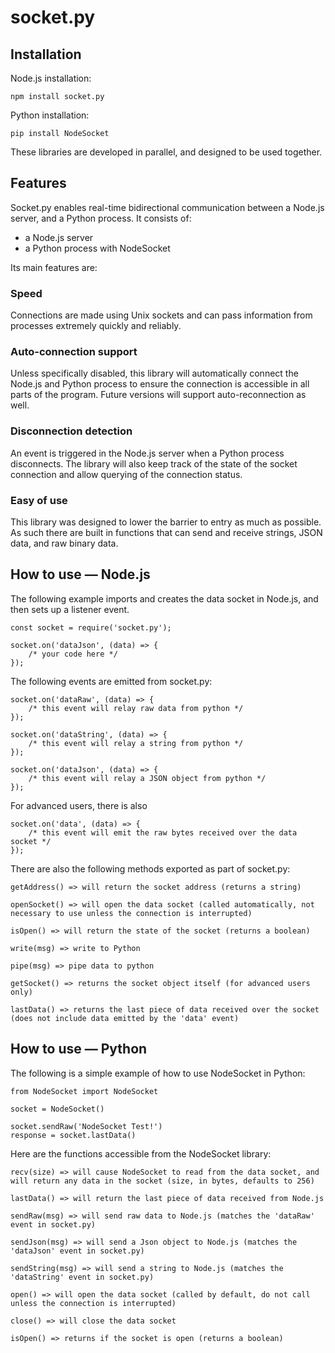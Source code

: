 # socket.py

## Installation

Node.js installation:
```
npm install socket.py
```

Python installation:
```
pip install NodeSocket
```

These libraries are developed in parallel, and designed to be used together.

## Features

Socket.py enables real-time bidirectional communication between a Node.js server, and a Python process. It consists of:

- a Node.js server
- a Python process with NodeSocket

Its main features are:

### Speed

Connections are made using Unix sockets and can pass information from processes extremely quickly and reliably.

### Auto-connection support

Unless specifically disabled, this library will automatically connect the Node.js and Python process to ensure the connection is accessible in all parts of the program. Future versions will support auto-reconnection as well.

### Disconnection detection

An event is triggered in the Node.js server when a Python process disconnects. The library will also keep track of the state of the socket connection and allow querying of the connection status.

### Easy of use

This library was designed to lower the barrier to entry as much as possible. As such there are built in functions that can send and receive strings, JSON data, and raw binary data.

## How to use — Node.js

The following example imports and creates the data socket in Node.js, and then sets up a listener event.
```
const socket = require('socket.py');

socket.on('dataJson', (data) => {
	/* your code here */
});
```

The following events are emitted from socket.py:
```
socket.on('dataRaw', (data) => {
	/* this event will relay raw data from python */
});

socket.on('dataString', (data) => {
	/* this event will relay a string from python */
});

socket.on('dataJson', (data) => {
	/* this event will relay a JSON object from python */
});
```

For advanced users, there is also
```
socket.on('data', (data) => {
	/* this event will emit the raw bytes received over the data socket */
});
```

There are also the following methods exported as part of socket.py:
```
getAddress() => will return the socket address (returns a string)

openSocket() => will open the data socket (called automatically, not necessary to use unless the connection is interrupted)

isOpen() => will return the state of the socket (returns a boolean)

write(msg) => write to Python

pipe(msg) => pipe data to python

getSocket() => returns the socket object itself (for advanced users only)

lastData() => returns the last piece of data received over the socket (does not include data emitted by the 'data' event)
```

## How to use — Python

The following is a simple example of how to use NodeSocket in Python:
```
from NodeSocket import NodeSocket

socket = NodeSocket()

socket.sendRaw('NodeSocket Test!')
response = socket.lastData()
```

Here are the functions accessible from the NodeSocket library:
```
recv(size) => will cause NodeSocket to read from the data socket, and will return any data in the socket (size, in bytes, defaults to 256)

lastData() => will return the last piece of data received from Node.js

sendRaw(msg) => will send raw data to Node.js (matches the 'dataRaw' event in socket.py)

sendJson(msg) => will send a Json object to Node.js (matches the 'dataJson' event in socket.py)

sendString(msg) => will send a string to Node.js (matches the 'dataString' event in socket.py)

open() => will open the data socket (called by default, do not call unless the connection is interrupted)

close() => will close the data socket

isOpen() => returns if the socket is open (returns a boolean)
```